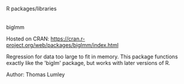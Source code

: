 R packages/libraries

######

biglmm

Hosted on CRAN: https://cran.r-project.org/web/packages/biglmm/index.html

Regression for data too large to fit in memory. This package functions exactly like the 'biglm' package, but works with later versions of R.

Author: Thomas Lumley

#####
